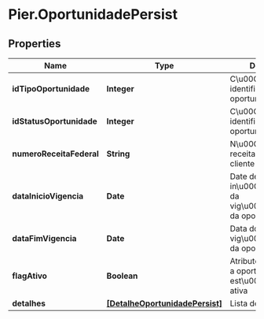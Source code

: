 # Pier.OportunidadePersist

## Properties
Name | Type | Description | Notes
------------ | ------------- | ------------- | -------------
**idTipoOportunidade** | **Integer** | C\u00C3\u00B3digo identificador do tipo oportunidade | 
**idStatusOportunidade** | **Integer** | C\u00C3\u00B3digo identificador do status oportunidade | 
**numeroReceitaFederal** | **String** | N\u00C3\u00BAmero receita federal do cliente | 
**dataInicioVigencia** | **Date** | Date de in\u00C3\u00ADcio da vig\u00C3\u00AAncia da oportunidade | 
**dataFimVigencia** | **Date** | Data do fim da vig\u00C3\u00AAncia da oportunidade | 
**flagAtivo** | **Boolean** | Atributo que indica se a oportunidade est\u00C3\u00A1 ativa | 
**detalhes** | [**[DetalheOportunidadePersist]**](DetalheOportunidadePersist.md) | Lista de detalhes | 


